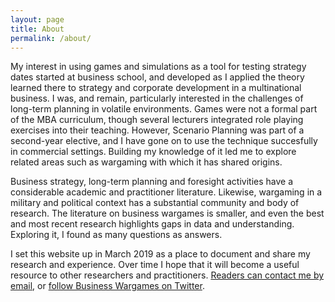 ```yaml
---
layout: page
title: About
permalink: /about/
---
```


My interest in using games and simulations as a tool for testing strategy dates started at business school, and developed as I applied the theory learned there to strategy and corporate development in a multinational business. I was, and remain, particularly interested in the challenges of long-term planning in volatile environments. Games were not a formal part of the MBA curriculum, though several lecturers integrated role playing exercises into their teaching. However, Scenario Planning was part of a second-year elective, and I have gone on to use the technique succesfully in commercial settings. Building my knowledge of it led me to explore related areas such as wargaming with which it has shared origins. 

Business strategy, long-term planning and foresight activities have a considerable academic and practitioner literature. Likewise, wargaming in a military and political context has a substantial community and body of research. The literature on business wargames is smaller, and even the best and most recent research highlights gaps in data and understanding. Exploring it, I found as many questions as answers.

I set this website up in March 2019 as a place to document and share my research and experience. Over time I hope that it will become a useful resource to other researchers and practitioners. [Readers can contact me by email](mailto:contact@businesswargames.org), or [follow Business Wargames on Twitter](https://twitter.com/buswargames).

